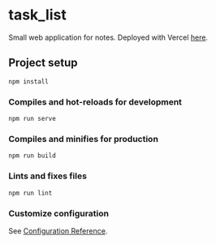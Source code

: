 # task_list
Small web application for notes. 
Deployed with Vercel [here](https://task-list-git-master-vielder.vercel.app/).


## Project setup
```
npm install
```

### Compiles and hot-reloads for development
```
npm run serve
```

### Compiles and minifies for production
```
npm run build
```

### Lints and fixes files
```
npm run lint
```

### Customize configuration
See [Configuration Reference](https://cli.vuejs.org/config/).
